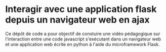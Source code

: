 # Interagir avec une application flask depuis un navigateur web en ajax

Ce dépôt de code a pour objectif de constuire une vidéo pédagogique sur l'interaction entre une code javascript s'exécutant dans un navigateur web et une application web écrite en python à l'aide du microframework Flask.
